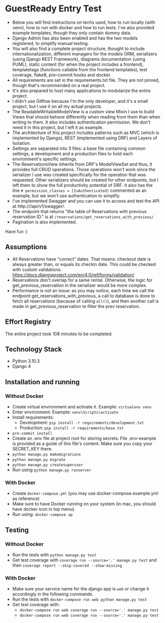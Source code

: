 # GuestReady Entry Test

- Below you will find instructions on techs used, how to run locally (with venv), how to run with docker and how to run
tests. I've also provided example templates, though they only contain dummy data.
- Django Admin has also been enabled and has the two models registered, to simplify manual testing.
- You will also find a complete project structure, thought to include internationalization, different managers for the
models ORM, serializers (using Django REST Framework), diagrams documentation (using PUML), static content (for
when the project includes a frontend), templatetags (functions callable from the frontend templates), test coverage,
flake8, pre-commit hooks and docker.
- All requirements are set in the requirements.txt file. They are not pinned, though that's recommended on a real
project.
- It's also prepared to host many applications to modularize the entire project.
- I didn't use Gitflow because I'm the only developer, and it's a small project, but I use it on all my actual projects.
- The ReadableWritableModelView is a custom view Mixin I use to build Views that should behave differently when reading
from them than when writing to them. It also includes authentication permission. We don't need it in this project, but I
left it as example.
- The architecture of this project includes patterns such as MVC (which is implemented by Django), REST (implemented
using DRF) and Layers of Isolation.
- Settings are separated into 3 files: a base file containing common settings, a development and a production files to
hold each environment's specific settings.
- The ReservationsView inherits from DRF's ModelViewSet and thus, it provides full CRUD operations. Those operations
won't work since the serializer I use was created specifically for the operation that was requested. Other serializers
should be created for other endpoints, but I left them to show the full productivity potential of DRF. It also has the line
`# permission_classes = [IsAuthenticated]` commented as an example, but we won't use authentication to simplify.
- I've implemented Swagger and you can use it to access and test the API at http://<domain>/api/v1/swagger/.
- The endpoint that returns "the table of Reservations with previous reservation ID." is at
`/reservations/get_reservations_with_previous/`
- Pagination is also implemented.

Have fun :)

## Assumptions
- All Reservations have "correct" dates. That means: checkout date is always greater than, or equals its checkin date.
This could be checked with custom validations: https://docs.djangoproject.com/en/4.0/ref/forms/validation/
- Reservations don't overlap for a same rental. Otherwise, the logic for get_previous_reservation in the serializer
would be more complex.
- Performance is not an issue: as you may notice, each time we call the endpoint get_reservations_with_previous, a call
to database is done to fetch all reservations (because of calling `all()`), and then another call is made in
get_previous_reservation to filter the prev reservation.

## Effort Registry

The entire project took 108 minutes to be completed.

## Technology Stack

-   Python 3.10.3
-   Django 4

## Installation and running

### Without Docker

-   Create virtual environment and activate it. Example: `virtualenv venv`
-   Enter environment: Example: `venv\Scripts\activate`
-   Install requirements:
    -   Development: `pip install -r requirements/development.txt`
    -   Production: `pip install -r requirements/base.txt`
-   `pre-commit install`
-   Create an .env file at project root for storing secrets. File .env-example is provided as a guide of this file's content. Make sure you copy your SECRET_KEY there.
-   `python manage.py makemigrations`
-   `python manage.py migrate`
-   `python manage.py createsuperuser`
-   Run using `python manage.py runserver`

### With Docker

-   Create `docker-compose.yml` (you may use docker-compose.example.yml as reference)
-   Make sure to have Docker running on your system (in mac, you should have docker icon in top menu).
-   Run using: `docker-compose up`

## Testing

### Without Docker

-   Run the tests with `python manage.py test`
-   Get test coverage with `coverage run --source='.' manage.py test` and then `coverage report --skip-covered --show-missing`

### With Docker

-   Make sure your service name for the django app is `web` or change it accordingly in the following commands.
-   Run the tests with `docker-compose run web python manage.py test`
-   Get test coverage with:
    -   `docker-compose run web coverage run --source='.' manage.py test`
    -   `docker-compose run web coverage run --source='.' manage.py test`
